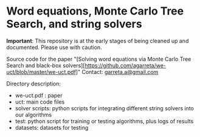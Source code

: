 # Word equations, Monte Carlo Tree Search, and string solvers

**Important**: This repository is at the early stages of being cleaned up and documented. Please use with caution.

Source code for the paper "[Solving word equations via Monte Carlo Tree Search and black-box solvers][https://github.com/agarreta/we-uct/blob/master/we-uct.pdf]"
Contact: garreta.a@gmail.com

Directory description:
  - we-uct.pdf : paper
  - uct: main code files
  - solver scripts: python scripts for integrating different string solvers into our algorithms
  - test: python script for training or testing algorithms, plus logs of results
  - datasets: datasets for testing
  

